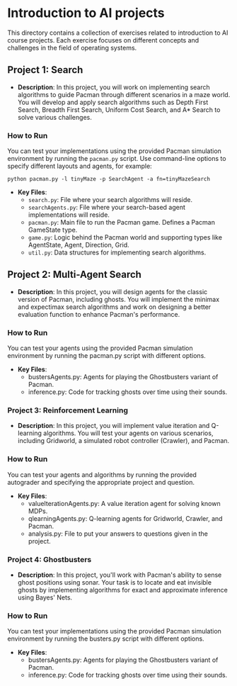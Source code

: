 # Introduction to AI projects

This directory contains a collection of exercises related to introduction to AI course projects. Each exercise focuses on different concepts and challenges in the field of operating systems.

## Project 1: Search

- **Description**: In this project, you will work on implementing search algorithms to guide Pacman through different scenarios in a maze world. You will develop and apply search algorithms such as Depth First Search, Breadth First Search, Uniform Cost Search, and A* Search to solve various challenges.

### How to Run
You can test your implementations using the provided Pacman simulation environment by running the `pacman.py` script.
Use command-line options to specify different layouts and agents, for example:

```shell
python pacman.py -l tinyMaze -p SearchAgent -a fn=tinyMazeSearch
```

- **Key Files**:
  - `search.py`: File where your search algorithms will reside.
  - `searchAgents.py`: File where your search-based agent implementations will reside.
  - `pacman.py`: Main file to run the Pacman game. Defines a Pacman GameState type.
  - `game.py`: Logic behind the Pacman world and supporting types like AgentState, Agent, Direction, Grid.
  - `util.py`: Data structures for implementing search algorithms.

## Project 2: Multi-Agent Search

- **Description**: In this project, you will design agents for the classic version of Pacman, including ghosts. You will implement the minimax and expectimax search algorithms and work on designing a better evaluation function to enhance Pacman's performance.

### How to Run
You can test your agents using the provided Pacman simulation environment by running the pacman.py script with different options.

- **Key Files**:
  - bustersAgents.py: Agents for playing the Ghostbusters variant of Pacman.
  - inference.py: Code for tracking ghosts over time using their sounds.

### Project 3: Reinforcement Learning
- **Description**: In this project, you will implement value iteration and Q-learning algorithms. You will test your agents on various scenarios, including Gridworld, a simulated robot controller (Crawler), and Pacman.

### How to Run
You can test your agents and algorithms by running the provided autograder and specifying the appropriate project and question.

- **Key Files**:
  - valueIterationAgents.py: A value iteration agent for solving known MDPs.
  - qlearningAgents.py: Q-learning agents for Gridworld, Crawler, and Pacman.
  - analysis.py: File to put your answers to questions given in the project.

### Project 4: Ghostbusters
- **Description**: In this project, you'll work with Pacman's ability to sense ghost positions using sonar. Your task is to locate and eat invisible ghosts by implementing algorithms for exact and approximate inference using Bayes' Nets.

### How to Run
You can test your implementations using the provided Pacman simulation environment by running the busters.py script with different options.

- **Key Files**:
  - bustersAgents.py: Agents for playing the Ghostbusters variant of Pacman.
  - inference.py: Code for tracking ghosts over time using their sounds.
